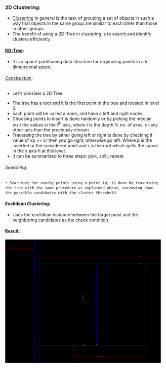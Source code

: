 ### 2D Clustering:
* [Clustering](https://en.wikipedia.org/wiki/Cluster_analysis) in general is the task of grouping a set of objects in such a way that objects in the same group are similar to each other than those in other groups.
* The benefit of using a 2D-Tree in clustering is to search and identify clusters efficiently.

#### [KD-Tree](https://en.wikipedia.org/wiki/K-d_tree):
* It is a space-partitioning data structure for organizing points in a k-dimensional space.
###### [Construction](https://youtu.be/LdaL-l2S76c):
  - Let's consider a 2D Tree.
  * The tree has a root and it is the first point in the tree and located in level 0.
  * Each point will be called a node, and have a left and right nodes.
  * Choosing points to insert is done randomly or by picking the median w.r.t the values in the i<sup>th</sup> axis, where i is the depth % no. of axes, or any other axis than the previously chosen.
  * Traversing the tree by either going left or right is done by checking if value of xp >= xr then you go right, otherwise go left. Where p is the inserted or the considered point and r is the root which splits the space in the x axis h at this level.
  * It can be summarized to three steps:
  pick, split, repeat.

  ###### Searching:
    * Searching for nearby points using a point (p) is done by traversing the tree with the same procedure as explained above, narrowing down the possible candidates with the cluster threshold.    

#### Euclidean Clustering:
* Uses the euclidean distance between the target point and the neighboring candidates as the check condition.

#### Result:
 <img src="images/clustering2D.png" alt="drawing" width="600" height="400"/>
